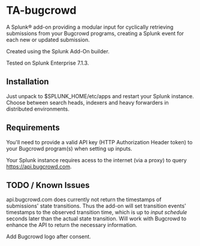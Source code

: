 # TA-bugcrowd

A Splunk® add-on providing a modular input for cyclically retrieving submissions from your Bugcrowd programs, creating a Splunk event for each new or updated submission.

Created using the Splunk Add-On builder.

Tested on Splunk Enterprise 7.1.3.

## Installation

Just unpack to $SPLUNK_HOME/etc/apps and restart your Splunk instance. Choose between search heads, indexers and heavy forwarders in distributed environments.

## Requirements

You'll need to provide a valid API key (HTTP Authorization Header token) to your Bugcrowd program(s) when setting up inputs.

Your Splunk instance requires acess to the internet (via a proxy) to query https://api.bugcrowd.com.

## TODO / Known Issues

api.bugcrowd.com does currently not return the timestamps of submissions' state transitions. Thus the add-on will set transition events' timestamps to the observed transition time, which is up to _input schedule_ seconds later than the actual state transition. Will work with Bugcrowd to enhance the API to return the necessary information.

Add Bugcrowd logo after consent.

